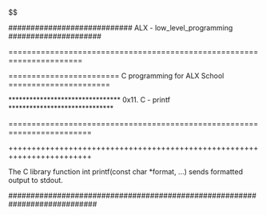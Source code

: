 $$$$$$$$$$$$$$$$$$$$$$$$$$$$$$$$$$$$$$$$$$$$$$$$$$$$$$$$$$$$$$$$$$$$$$$$$$

############################ ALX - low_level_programming #####################

======================================================================

======================== C programming for ALX School ======================

******************************** 0x11. C - printf ******************************

========================================================================

++++++++++++++++++++++++++++++++++++++++++++++++++++++++++++++++++++++++

The C library function int printf(const char *format, ...) sends formatted output to stdout.

############################################################################
